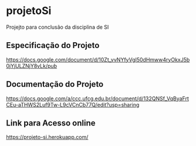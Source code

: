 # projetoSi
Projejto para conclusão da disciplina de SI

## Especificação do Projeto

 https://docs.google.com/document/d/10Zt_vvNYfyVgI50dHmww4ryOkxJ5b0jYjULZNjY8vLk/pub

## Documentação do Projeto

https://docs.google.com/a/ccc.ufcg.edu.br/document/d/132QNSf_VqByaFrtCEu-aTHWS2Luf9Tw-L9cVCnCb77Q/edit?usp=sharing

## Link para Acesso online

https://projeto-si.herokuapp.com/
